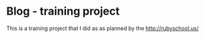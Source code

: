 # Blog - training project

This is a training project that I did as as planned by the http://rubyschool.us/

